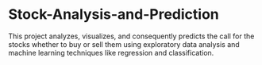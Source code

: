 # Stock-Analysis-and-Prediction
This project analyzes, visualizes, and consequently predicts the call for the stocks whether to buy or sell them using exploratory data analysis and machine learning techniques like regression and classification.
